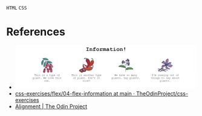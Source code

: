 `HTML` `CSS`
# References
* ![desired outcome](./desired-outcome.png)
* [css-exercises/flex/04-flex-information at main · TheOdinProject/css-exercises](https://github.com/TheOdinProject/css-exercises/tree/main/flex/04-flex-information)
* [Alignment | The Odin Project](https://www.theodinproject.com/lessons/foundations-alignment)
